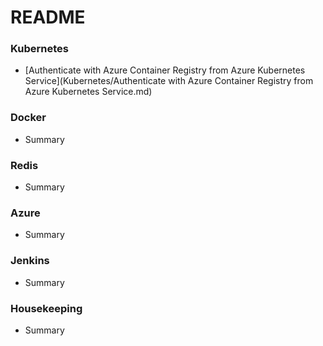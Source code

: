 ﻿# README #


### Kubernetes ###

* [Authenticate with Azure Container Registry from Azure Kubernetes Service](Kubernetes/Authenticate with Azure Container Registry from Azure Kubernetes Service.md)

### Docker ###

* Summary

### Redis ### 

* Summary

### Azure ###

* Summary

### Jenkins ###

* Summary

### Housekeeping ###

* Summary
